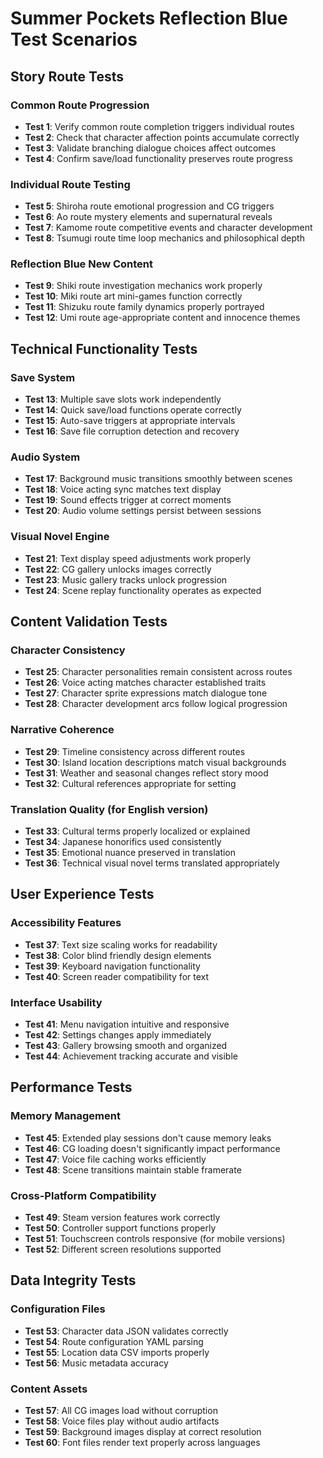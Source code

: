 # Summer Pockets Reflection Blue Test Scenarios

## Story Route Tests

### Common Route Progression
- **Test 1**: Verify common route completion triggers individual routes
- **Test 2**: Check that character affection points accumulate correctly
- **Test 3**: Validate branching dialogue choices affect outcomes
- **Test 4**: Confirm save/load functionality preserves route progress

### Individual Route Testing
- **Test 5**: Shiroha route emotional progression and CG triggers
- **Test 6**: Ao route mystery elements and supernatural reveals
- **Test 7**: Kamome route competitive events and character development
- **Test 8**: Tsumugi route time loop mechanics and philosophical depth

### Reflection Blue New Content
- **Test 9**: Shiki route investigation mechanics work properly
- **Test 10**: Miki route art mini-games function correctly
- **Test 11**: Shizuku route family dynamics properly portrayed
- **Test 12**: Umi route age-appropriate content and innocence themes

## Technical Functionality Tests

### Save System
- **Test 13**: Multiple save slots work independently
- **Test 14**: Quick save/load functions operate correctly
- **Test 15**: Auto-save triggers at appropriate intervals
- **Test 16**: Save file corruption detection and recovery

### Audio System
- **Test 17**: Background music transitions smoothly between scenes
- **Test 18**: Voice acting sync matches text display
- **Test 19**: Sound effects trigger at correct moments
- **Test 20**: Audio volume settings persist between sessions

### Visual Novel Engine
- **Test 21**: Text display speed adjustments work properly
- **Test 22**: CG gallery unlocks images correctly
- **Test 23**: Music gallery tracks unlock progression
- **Test 24**: Scene replay functionality operates as expected

## Content Validation Tests

### Character Consistency
- **Test 25**: Character personalities remain consistent across routes
- **Test 26**: Voice acting matches character established traits
- **Test 27**: Character sprite expressions match dialogue tone
- **Test 28**: Character development arcs follow logical progression

### Narrative Coherence
- **Test 29**: Timeline consistency across different routes
- **Test 30**: Island location descriptions match visual backgrounds
- **Test 31**: Weather and seasonal changes reflect story mood
- **Test 32**: Cultural references appropriate for setting

### Translation Quality (for English version)
- **Test 33**: Cultural terms properly localized or explained
- **Test 34**: Japanese honorifics used consistently
- **Test 35**: Emotional nuance preserved in translation
- **Test 36**: Technical visual novel terms translated appropriately

## User Experience Tests

### Accessibility Features
- **Test 37**: Text size scaling works for readability
- **Test 38**: Color blind friendly design elements
- **Test 39**: Keyboard navigation functionality
- **Test 40**: Screen reader compatibility for text

### Interface Usability
- **Test 41**: Menu navigation intuitive and responsive
- **Test 42**: Settings changes apply immediately
- **Test 43**: Gallery browsing smooth and organized
- **Test 44**: Achievement tracking accurate and visible

## Performance Tests

### Memory Management
- **Test 45**: Extended play sessions don't cause memory leaks
- **Test 46**: CG loading doesn't significantly impact performance
- **Test 47**: Voice file caching works efficiently
- **Test 48**: Scene transitions maintain stable framerate

### Cross-Platform Compatibility
- **Test 49**: Steam version features work correctly
- **Test 50**: Controller support functions properly
- **Test 51**: Touchscreen controls responsive (for mobile versions)
- **Test 52**: Different screen resolutions supported

## Data Integrity Tests

### Configuration Files
- **Test 53**: Character data JSON validates correctly
- **Test 54**: Route configuration YAML parsing
- **Test 55**: Location data CSV imports properly
- **Test 56**: Music metadata accuracy

### Content Assets
- **Test 57**: All CG images load without corruption
- **Test 58**: Voice files play without audio artifacts
- **Test 59**: Background images display at correct resolution
- **Test 60**: Font files render text properly across languages